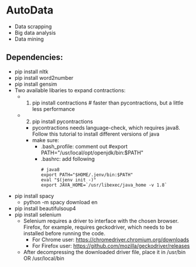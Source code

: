 # AutoData

- Data scrapping
- Big data analysis
- Data mining

## Dependencies:
- pip install nltk
- pip install word2number
- pip install gensim
- Two available libaries to expand contractions:
    - 1. pip install contractions # faster than pycontractions, but a little less performance
    - 2. pip install pycontractions
        + pycontractions needs language-check, which requires java8. Follow this tutorial to install different versions of java
        + make sure:
            - .bash_profile: comment out #export PATH="/usr/local/opt/openjdk/bin:$PATH"
            - .bashrc: add following 
                ```
                # java8
                export PATH="$HOME/.jenv/bin:$PATH"
                eval "$(jenv init -)"
                export JAVA_HOME=`/usr/libexec/java_home -v 1.8`
                ```
- pip install spacy
    + python -m spacy download en
- pip install beautifulsoup4
- pip install selenium
    + Selenium requires a driver to interface with the chosen browser. Firefox, for example, requires geckodriver, which needs to be installed before running the code.
        - For Chrome user: https://chromedriver.chromium.org/downloads
        - For Firefox user: https://github.com/mozilla/geckodriver/releases
    + After decompressing the downloaded driver file, place it in /usr/bin OR /usr/local/bin
